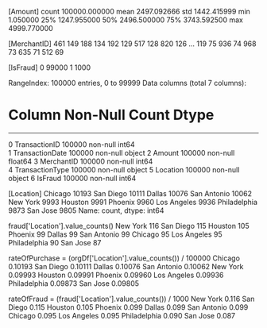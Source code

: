 [Amount] 
count    100000.000000
mean       2497.092666
std        1442.415999
min           1.050000
25%        1247.955000
50%        2496.500000
75%        3743.592500
max        4999.770000

[MerchantID]
 461    149
 188    134
 192    129
 517    128
 820    126
       ... 
 119     75
 936     74
 968     73
 635     71
 512     69

[IsFraud]
0    99000
1     1000

RangeIndex: 100000 entries, 0 to 99999
Data columns (total 7 columns):
 #   Column           Non-Null Count   Dtype  
---  ------           --------------   -----  
 0   TransactionID    100000 non-null  int64  
 1   TransactionDate  100000 non-null  object 
 2   Amount           100000 non-null  float64
 3   MerchantID       100000 non-null  int64  
 4   TransactionType  100000 non-null  object 
 5   Location         100000 non-null  object 
 6   IsFraud          100000 non-null  int64

[Location]
Chicago         10193
San Diego       10111
Dallas          10076
San Antonio     10062
New York         9993
Houston          9991
Phoenix          9960
Los Angeles      9936
Philadelphia     9873
San Jose         9805
Name: count, dtype: int64

fraud['Location'].value_counts()
New York        116
San Diego       115
Houston         105
Phoenix          99
Dallas           99
San Antonio      99
Chicago          95
Los Angeles      95
Philadelphia     90
San Jose         87

rateOfPurchase = (orgDf['Location'].value_counts()) / 100000
Chicago         0.10193
San Diego       0.10111
Dallas          0.10076
San Antonio     0.10062
New York        0.09993
Houston         0.09991
Phoenix         0.09960
Los Angeles     0.09936
Philadelphia    0.09873
San Jose        0.09805

rateOfFraud = (fraud['Location'].value_counts()) / 1000
New York        0.116
San Diego       0.115
Houston         0.105
Phoenix         0.099
Dallas          0.099
San Antonio     0.099
Chicago         0.095
Los Angeles     0.095
Philadelphia    0.090
San Jose        0.087